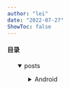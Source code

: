 ```yaml
---
author: "lei"
date: "2022-07-27"
ShowToc: false
---
```

#### 目录 


<ul>
<details  open>
<summary>posts</summary>
	<ul>
<details >
<summary>Android</summary>
		<ul>
<details >
<summary>jetpack</summary>
			<ul><a href=../posts/Android/jetpack/1.Lifecycle架构组件>1.Lifecycle架构组件.md</a>
</ul>
			<ul><a href=../posts/Android/jetpack/10.Hilt注解组件>10.Hilt注解组件.md</a>
</ul>
			<ul><a href=../posts/Android/jetpack/11.Navigation组件>11.Navigation组件.md</a>
</ul>
